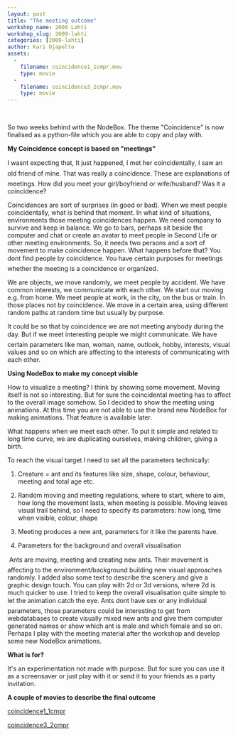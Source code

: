```yaml
---
layout: post
title: "The meeting outcome"
workshop_name: 2009 Lahti
workshop_slug: 2009-lahti
categories: [2009-lahti]
author: Kari Ojapelto 
assets:
  -
    filename: coincidence1_1cmpr.mov
    type: movie
  -
    filename: coincidence3_2cmpr.mov
    type: movie
---
```

 

So two weeks behind with the NodeBox. The theme "Coincidence" is now finalised as a python-file which you are able to copy and play with.

<strong>My Coincidence concept is based on "meetings"</strong>

I wasnt expecting that, It just happened, I met her coincidentally, I saw an old friend of mine. That was really a coincidence. These are explanations of meetings. How did you meet your girl/boyfriend or wife/husband? Was it a coincidence?

Coincidences are sort of surprises (in good or bad). When we meet people coincidentally, what is behind that moment. In what kind of situations, environments those meeting coincidences happen. We need company to survive and keep in balance. We go to bars, perhaps sit beside the computer and chat or create an avatar to meet people in Second Life or other meeting environments. So, it needs two persons and a sort of movement to make coincidence happen. What happens before that? You dont find people by coincidence. You have certain purposes for meetings whether the meeting is a coincidence or organized.

We are objects, we move randomly, we meet people by accident. We have common interests, we communicate with each other. We start our moving e.g. from home. We meet people at work, in the city, on the bus or train. In those places not by coincidence. We move in a certain area, using different random paths at random time but usually by purpose.

It could be so that by coincidence we are not meeting anybody during the day. But if we meet interesting people we might communicate. We have certain parameters like man, woman, name, outlook, hobby, interests, visual values and so on which are affecting to the interests of communicating with each other.

<strong>Using NodeBox to make my concept visible</strong>

<strong><span style="font-weight: normal; ">How to visualize a meeting? I think by showing some movement. Moving itself is not so interesting. But for sure the coincidental meeting has to affect to the overall image somehow. So I decided to show the meeting using animations. At this time you are not able to use the brand new NodeBox for making animations. That feature is available later.</span></strong>

What happens when we meet each other. To put it simple and related to long time curve, we are duplicating ourselves, making children, giving a birth.

To reach the visual target I need to set all the parameters technically:

1) Creature = ant and its features like size, shape, colour, behaviour, meeting and total age etc.

2) Random moving and meeting regulations, where to start, where to aim, how long the movement lasts, when meeting is possible. Moving leaves visual trail behind, so I need to specify its parameters: how long, time when visible, colour, shape

3) Meeting produces a new ant, parameters for it like the parents have.

4) Parameters for the background and overall visualisation

 Ants are moving, meeting and creating new ants. Their movement is affecting to the environment/background building new visual approaches randomly. I added also some text to describe the scenery and give a graphic design touch. You can play with 2d or 3d versions, where 2d is much quicker to use. I tried to keep the overall visualisation quite simple to let the animation catch the eye. Ants dont have sex or any individual parameters, those parameters could be interesting to get from webdatabases to create visually mixed new ants and give them computer generated names or show which ant is male and which female and so on. Perhaps I play with the meeting material after the workshop and develop some new NodeBox animations.

<strong>What is for?</strong>

It's an experimentation not made with purpose. But for sure you can use it as a screensaver or just play with it or send it to your friends as a party invitation.

<strong>A couple of movies to describe the final outcome</strong>

<a href="http://workshops.nodebox.net/2009/wp-content/uploads/coincidence1_1cmpr.mov">coincidence1_1cmpr</a>

<a href="http://workshops.nodebox.net/2009/wp-content/uploads/coincidence3_2cmpr.mov">coincidence3_2cmpr</a>
